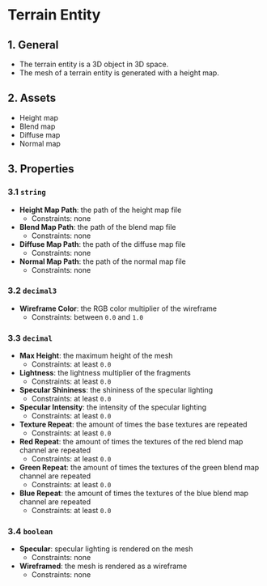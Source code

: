 # Terrain Entity

## 1. General

- The terrain entity is a 3D object in 3D space.
- The mesh of a terrain entity is generated with a height map.

## 2. Assets

- Height map
- Blend map
- Diffuse map
- Normal map

## 3. Properties

### 3.1 `string`

- **Height Map Path**: the path of the height map file
  - Constraints: none
- **Blend Map Path**: the path of the blend map file
  - Constraints: none
- **Diffuse Map Path**: the path of the diffuse map file
  - Constraints: none
- **Normal Map Path**: the path of the normal map file
  - Constraints: none

### 3.2 `decimal3`

- **Wireframe Color**: the RGB color multiplier of the wireframe
  - Constraints: between `0.0` and `1.0`

### 3.3 `decimal`

- **Max Height**: the maximum height of the mesh
  - Constraints: at least `0.0`
- **Lightness**: the lightness multiplier of the fragments
  - Constraints: at least `0.0`
- **Specular Shininess**: the shininess of the specular lighting
  - Constraints: at least `0.0`
- **Specular Intensity**: the intensity of the specular lighting
  - Constraints: at least `0.0`
- **Texture Repeat**: the amount of times the base textures are repeated
  - Constraints: at least `0.0`
- **Red Repeat**: the amount of times the textures of the red blend map channel are repeated
  - Constraints: at least `0.0`
- **Green Repeat**: the amount of times the textures of the green blend map channel are repeated
  - Constraints: at least `0.0`
- **Blue Repeat**: the amount of times the textures of the blue blend map channel are repeated
  - Constraints: at least `0.0`

### 3.4 `boolean`

- **Specular**: specular lighting is rendered on the mesh
  - Constraints: none
- **Wireframed**: the mesh is rendered as a wireframe
  - Constraints: none
